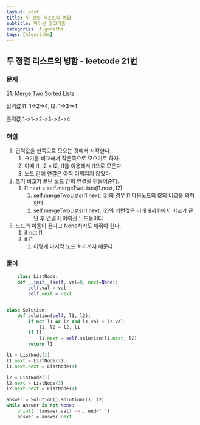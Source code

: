 ```yaml
---
layout: post
title: 두 정렬 리스트의 병합
subtitle: 파이썬 알고리즘 
categories: Algorithm
tags: [Algorithm]
---
```

## 두 정렬 리스트의 병합 - leetcode 21번
### 문제

[21. Merge Two Sorted Lists](https://leetcode.com/problems/merge-two-sorted-lists/)

입력값 l1: 1->2->4, l2: 1->3->4

출력값 1->1->2->3->4->4

### 해설

1. 입력값을 한쪽으로 모으는 것에서 시작한다.
   1. 크기를 비교해서 작은쪽으로 모으기로 하자.
   2. 이때 l1, l2 = l2, l1을 이용해서 l1으로 모은다.
   3. 노드 간에 연결은 아직 이뤄지지 않았다.
2. 크기 비교가 끝난 노드 간의 연결을 만들어준다.
   1. l1.next = self.mergeTwoLists(l1.next, l2)
      1. self.mergeTwoLists(l1.next, l2)의 경우 l1 다음노드와 l2의 비교를 의미한다.
      2. self.mergeTwoLists(l1.next, l2)의 리턴값은 미래에서 l1에서 비교가 끝난 후 연결이 이뤄진 노드들이다
3. 노드의 이동이 끝나고 None처리도 해줘야 한다.
   1. if not l1
   2. if l1
      1. 이렇게 마지막 노드 처리까지 해준다.

### 풀이

```python
    class ListNode:
    def __init__(self, val=0, next=None):
        self.val = val
        self.next = next


class Solution:
    def solution(self, l1, l2):
        if not l1 or l2 and l1.val > l2.val:
            l1, l2 = l2, l1
        if l1:
            l1.next = self.solution(l1.next, l2)
        return l1

l1 = ListNode(1)
l1.next = ListNode(2)
l1.next.next = ListNode(4)

l2 = ListNode(1)
l2.next = ListNode(3)
l2.next.next = ListNode(4)

answer = Solution().solution(l1, l2)
while answer is not None:
    print(f'{answer.val} ->', end=" ")
    answer = answer.next
```